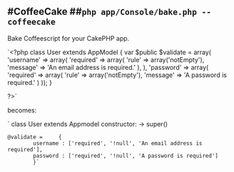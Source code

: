 #CoffeeCake
##`php app/Console/bake.php --coffeecake`
-----
Bake Coffeescript for your CakePHP app.

`<?php class User extends AppModel {
	var $public $validate = array(
        'username' => array(
            'required' => array(
                'rule' => array('notEmpty'),
                'message' => 'An email address is required.'
            ),
        ),
        'password' => array(
            'required' => array(
                'rule' => array('notEmpty'),
                'message' => 'A password is required.'
            )
        ));
}

?>`

becomes:

`
class User extends Appmodel
	constructor: ->
		super()

	@validate = 	{
			username : ['required', '!null', 'An email address is required'],
			password : ['required', '!null', 'A password is required']			
			}`

